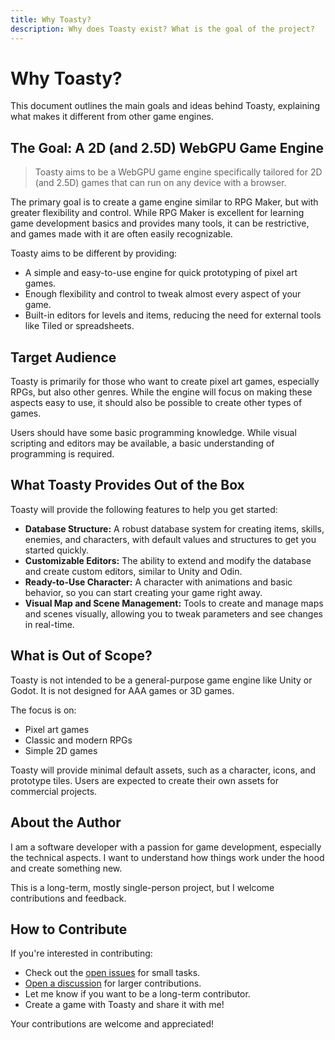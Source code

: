 ```yaml
---
title: Why Toasty?
description: Why does Toasty exist? What is the goal of the project?
---
```


# Why Toasty?

This document outlines the main goals and ideas behind Toasty, explaining what makes it different from other game engines.

## The Goal: A 2D (and 2.5D) WebGPU Game Engine

> Toasty aims to be a WebGPU game engine specifically tailored for 2D (and 2.5D) games that can run on any device with a browser.

The primary goal is to create a game engine similar to RPG Maker, but with greater flexibility and control. While RPG Maker is excellent for learning game development basics and provides many tools, it can be restrictive, and games made with it are often easily recognizable.

Toasty aims to be different by providing:

*   A simple and easy-to-use engine for quick prototyping of pixel art games.
*   Enough flexibility and control to tweak almost every aspect of your game.
*   Built-in editors for levels and items, reducing the need for external tools like Tiled or spreadsheets.

## Target Audience

Toasty is primarily for those who want to create pixel art games, especially RPGs, but also other genres. While the engine will focus on making these aspects easy to use, it should also be possible to create other types of games.

Users should have some basic programming knowledge. While visual scripting and editors may be available, a basic understanding of programming is required.

## What Toasty Provides Out of the Box

Toasty will provide the following features to help you get started:

*   **Database Structure:** A robust database system for creating items, skills, enemies, and characters, with default values and structures to get you started quickly.
*   **Customizable Editors:** The ability to extend and modify the database and create custom editors, similar to Unity and Odin.
*   **Ready-to-Use Character:** A character with animations and basic behavior, so you can start creating your game right away.
*   **Visual Map and Scene Management:** Tools to create and manage maps and scenes visually, allowing you to tweak parameters and see changes in real-time.

## What is Out of Scope?

Toasty is not intended to be a general-purpose game engine like Unity or Godot. It is not designed for AAA games or 3D games.

The focus is on:

*   Pixel art games
*   Classic and modern RPGs
*   Simple 2D games

Toasty will provide minimal default assets, such as a character, icons, and prototype tiles. Users are expected to create their own assets for commercial projects.

## About the Author

I am a software developer with a passion for game development, especially the technical aspects. I want to understand how things work under the hood and create something new.

This is a long-term, mostly single-person project, but I welcome contributions and feedback.

## How to Contribute

If you're interested in contributing:

*   Check out the [open issues](https://github.com/story75/toasty-engine/issues) for small tasks.
*   [Open a discussion](https://github.com/story75/toasty-engine/discussions) for larger contributions.
*   Let me know if you want to be a long-term contributor.
*   Create a game with Toasty and share it with me!

Your contributions are welcome and appreciated!